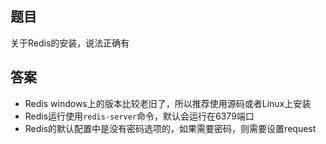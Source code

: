 ## 题目
关于Redis的安装，说法正确有

## 答案
* Redis windows上的版本比较老旧了，所以推荐使用源码或者Linux上安装
* Redis运行使用`redis-server`命令，默认会运行在6379端口
* Redis的默认配置中是没有密码选项的，如果需要密码，则需要设置request
